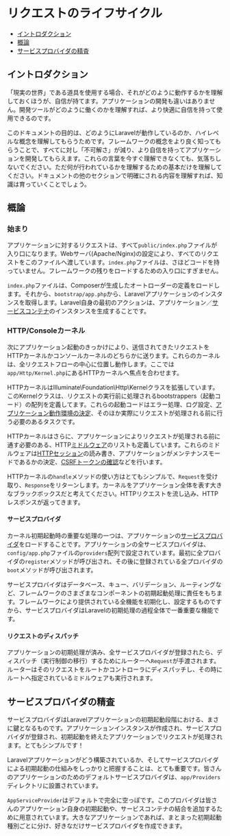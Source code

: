 # リクエストのライフサイクル

- [イントロダクション](#introduction)
- [概論](#lifecycle-overview)
- [サービスプロバイダの精査](#focus-on-service-providers)

<a name="introduction"></a>
## イントロダクション

「現実の世界」である道具を使用する場合、それがどのように動作するかを理解しておくほうが、自信が持てます。アプリケーションの開発も違いはありません。開発ツールがどのように働くのかを理解すれば、より快適に自信を持って使用できるのです。

このドキュメントの目的は、どのようにLaravelが動作しているのか、ハイレベルな概念を理解してもらうためです。フレームワークの概念をより良く知ってもらうことで、すべてに対し「不可解さ」が減り、より自信を持ってアプリケーションを開発してもらえます。これらの言葉を今すぐ理解できなくても、気落ちしないでください。ただ何が行われているかを理解するための基本だけを理解してください。ドキュメントの他のセクションで明確にされる内容を理解すれば、知識は育っていくことでしょう。

<a name="lifecycle-overview"></a>
## 概論

### 始まり

アプリケーションに対するリクエストは、すべて`public/index.php`ファイルが入り口になります。Webサーバ(Apache/Nginx)の設定により、すべてのリクエストをこのファイルへ渡しています。`index.php`ファイルは、さほどコードを持っていません。フレームワークの残りをロードするための入り口にすぎません。

`index.php`ファイルは、Composerが生成したオートローダーの定義をロードします。それから、`bootstrap/app.php`から、Laravelアプリケーションのインスタンスを取得します。Laravel自身の最初のアクションは、アプリケーション／[サービスコンテナ](/docs/{{version}}/container)のインスタンスを生成することです。

### HTTP/Consoleカーネル

次にアプリケーション起動のきっかけにより、送信されてきたリクエストをHTTPカーネルかコンソールカーネルのどちらかに送ります。これらのカーネルは、全リクエストフローの中心に位置し動作します。ここでは`app/Http/Kernel.php`にあるHTTPカーネルへ焦点を合わせます。

HTTPカーネルはIlluminate\Foundation\Http\Kernelクラスを拡張しています。このKernelクラスは、リクエストの実行前に処理されるbootstrappers（起動コード）の配列を定義してます。これらの起動コードはエラー処理、ログ設定、[アプリケーション動作環境の決定](/docs/{{version}}/configuration#environment-configuration)、そのほか実際にリクエストが処理される前に行う必要のあるタスクです。

HTTPカーネルはさらに、アプリケーションによりリクエストが処理される前に通す必要のある、HTTP[ミドルウェア](/docs/{{version}}/middleware)のリストも定義しています。これらのミドルウェアは[HTTPセッション](/docs/{{version}}/session)の読み書き、アプリケーションがメンテナンスモードであるかの決定、[CSRFトークンの確認](/docs/{{version}}/csrf)などを行います。

HTTPカーネルの`handle`メソッドの使い方はとてもシンプルで、`Request`を受け取り、`Response`をリターンします。カーネルをアプリケーション全体を表す大きなブラックボックスだと考えてください。HTTPリクエストを流し込み、HTTPレスポンスが返ってきます。

#### サービスプロバイダ

カーネル初期起動時の重要な処理の一つは、アプリケーションの[サービスプロバイダ](/docs/{{version}}/providers)をロードすることです。アプリケーションの全サービスプロバイダは、`config/app.php`ファイルの`providers`配列で設定されています。最初に全プロバイダの`register`メソッドが呼び出され、その後に登録されている全プロバイダの`boot`メソッドが呼び出されます。

サービスプロバイダはデータベース、キュー、バリデーション、ルーティングなど、フレームワークのさまざまなコンポーネントの初期起動処理に責任をもちます。フレームワークにより提供されている全機能を初期化し、設定するものですから、サービスプロバイダはLaravelの初期処理の過程全体で一番重要な機能です。

#### リクエストのディスパッチ

アプリケーションの初期処理が済み、全サービスプロバイダが登録されたら、ディスパッチ（実行制御の移行）するためにルーターへ`Request`が手渡されます。ルーターはそのリクエストをルートかコントローラにディスパッチし、その時にルートへ指定されているミドルウェアも実行されます。

<a name="focus-on-service-providers"></a>
## サービスプロバイダの精査

サービスプロバイダはLaravelアプリケーションの初期起動段階における、まさに鍵となるものです。アプリケーションインスタンスが作成され、サービスプロバイダが登録され、初期起動を終えたアプリケーションでリクエストが処理されます。とてもシンプルです！

Laravelアプリケーションがどう構築されているか、そしてサービスプロバイダによる初期起動の仕組みをしっかりと把握することは、とても重要です。皆さんのアプリケーションのためのデフォルトサービスプロバイダは、`app/Providers`ディレクトリに設置されています。

`AppServiceProvider`はデフォルトで完全に空っぽです。このプロバイダは皆さんのアプリケーション自身の初期起動や、サービスコンテナの結合を追加するために用意されています。大きなアプリケーションであれば、まとまった初期起動種別ごとに分け、好きなだけサービスプロバイダを作成できます。

